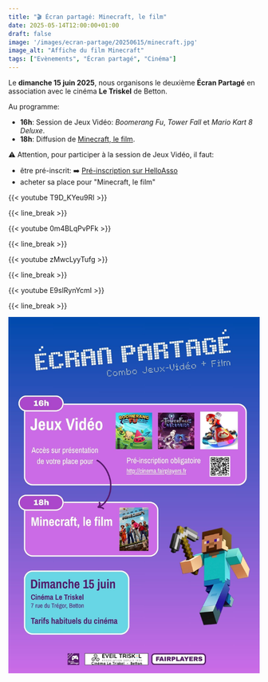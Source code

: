 ```yaml
---
title: "🎬 Écran partagé: Minecraft, le film"
date: 2025-05-14T12:00:00+01:00
draft: false
image: '/images/ecran-partage/20250615/minecraft.jpg'
image_alt: "Affiche du film Minecraft"
tags: ["Evènements", "Écran partagé", "Cinéma"]
---
```


Le **dimanche 15 juin 2025**, nous organisons le deuxième **Écran Partagé** en association avec le cinéma **Le Triskel** de Betton.

<!--more-->

Au programme:

- **16h**: Session de Jeux Vidéo: *Boomerang Fu*, *Tower Fall* et *Mario Kart 8 Deluxe*.
- **18h**: Diffusion de [Minecraft, le film](https://www.allocine.fr/film/fichefilm_gen_cfilm=227463.html).

⚠️ Attention, pour participer à la session de Jeux Vidéo, il faut:
- être pré-inscrit: ➡️ [Pré-inscription sur HelloAsso](https://www.helloasso.com/associations/fairplayers/evenements/ecran-partage-jeux-video-avant-minecraft-le-film)
- acheter sa place pour "Minecraft, le film"

{{< youtube T9D_KYeu9RI >}}

{{< line_break >}}

{{< youtube 0m4BLqPvPFk >}}

{{< line_break >}}

{{< youtube zMwcLyyTufg >}}

{{< line_break >}}

{{< youtube E9slRynYcmI >}}

{{< line_break >}}

![Affiche](/images/ecran-partage/20250615/flyer.jpg)
